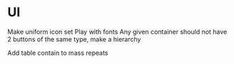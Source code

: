 # UI

Make uniform icon set
Play with fonts
Any given container should not have 2 buttons of the same type, make a hierarchy

Add table contain to mass repeats
